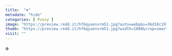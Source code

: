 ```yaml
---
title:  "❄️"
metadate: "hide"
categories: [ Pussy ]
image: "https://preview.redd.it/hf6qyuenvrm51.jpg?auto=webp&s=36d18c191ca6e262c098065c38a29503d5b21858"
thumb: "https://preview.redd.it/hf6qyuenvrm51.jpg?width=1080&crop=smart&auto=webp&s=503713ddbf1e16ab6653f68b4465e8af8bb94d45"
visit: ""
---
```

❄️
